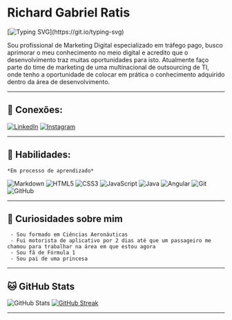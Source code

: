 # **Richard Gabriel Ratis**

[![Typing SVG](https://readme-typing-svg.demolab.com?font=Arial&size=22&pause=1000&color=F7F7F7&background=FF0202&center=true&vCenter=true&width=435&lines=Seja+bem+vindo+ao+meu+perfil!)](https://git.io/typing-svg)


Sou profissional de Marketing Digital especializado em tráfego pago, busco aprimorar o meu conhecimento no meio digital e acredito que o desenvolvimento traz muitas oportunidades para isto.
Atualmente faço parte do time de marketing de uma multinacional de outsourcing de TI, onde tenho a oportunidade de colocar em prática o conhecimento adquirido dentro da área de desenvolvimento.

---
 ## 🔌 **Conexões:**
[![LinkedIn](https://img.shields.io/badge/LinkedIn-FFF?style=for-the-badge&logo=linkedin&logoColor=0E76A8)](https://www.linkedin.com/in/richard-gabriel-ratis-cavalcanti-967099103/)
[![Instagram](https://img.shields.io/badge/Instagram-FFF?style=for-the-badge&logo=instagram)](https://www.instagram.com/gabrielratis/)


---
## 📝 **Habilidades:**
```
*Em processo de aprendizado*
````
![Markdown](https://img.shields.io/badge/Markdown-FFF?style=for-the-badge&logo=markdown&logoColor=black)
![HTML5](https://img.shields.io/badge/HTML5-FFF?style=for-the-badge&logo=html5)
![CSS3](https://img.shields.io/badge/CSS3-FFF?style=for-the-badge&logo=css3&logoColor=264CE4)
![JavaScript](https://img.shields.io/badge/JavaScript-FFF?style=for-the-badge&logo=javascript)
![Java](https://img.shields.io/badge/Java-FFF?style=for-the-badge&logo=java)
![Angular](https://img.shields.io/badge/Angular-FFF?style=for-the-badge&logo=angular&logoColor=C3002F)
![Git](https://img.shields.io/badge/git-FFF.svg?style=for-the-badge&logo=git&logoColor=black)
![GitHub](https://img.shields.io/badge/github-FFF.svg?style=for-the-badge&logo=github&logoColor=black)





---

## 📢 **Curiosidades sobre mim**
```
 - Sou formado em Ciências Aeronáuticas
 - Fui motorista de aplicativo por 2 dias até que um passageiro me chamou para trabalhar na área em que estou agora
 - Sou fã de Fórmula 1
 - Sou pai de uma princesa
 ```
---

## 🐱 **GitHub Stats**
![GitHub Stats](https://github-readme-stats.vercel.app/api?username=GabrielRatis&theme=transparent&bg_color=FFF&border_color=000&show_icons=true&icon_color=30A3DC&title_color=FF0000&text_color=000&hide_title=true&hide=stars)
[![GitHub Streak](https://streak-stats.demolab.com/?user=GabrielRatis&theme=swift&background=FFF&border=000&dates=FF000)](https://git.io/streak-stats)
___

